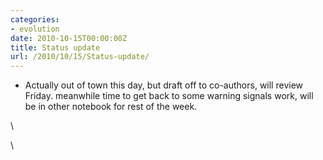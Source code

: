 ```yaml
---
categories:
- evolution
date: 2010-10-15T00:00:00Z
title: Status update
url: /2010/10/15/Status-update/
---
```


-   Actually out of town this day, but draft off to co-authors, will
    review Friday. meanwhile time to get back to some warning signals
    work, will be in other notebook for rest of the week.

\

\

